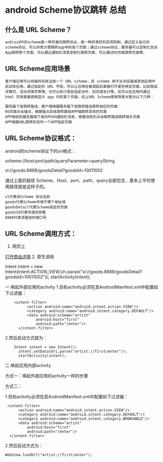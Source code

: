 # android Scheme协议跳转 总结


## 什么是 URL Scheme？

    android中的scheme是一种页面内跳转协议，是一种非常好的实现机制，通过定义自己的scheme协议，可以非常方便跳转app中的各个页面；通过scheme协议，服务器可以定制化告诉App跳转那个页面，可以通过通知栏消息定制化跳转页面，可以通过H5页面跳转页面等。
## URL Scheme应用场景

    客户端应用可以向操作系统注册一个 URL scheme，该 scheme 用于从浏览器或其他应用中启动本应用。通过指定的 URL 字段，可以让应用在被调起后直接打开某些特定页面，比如商品详情页、活动详情页等等。也可以执行某些指定动作，如完成支付等。也可以在应用内通过 html 页来直接调用显示 app 内的某个页面。综上URL Scheme使用场景大致分以下几种：

    服务器下发跳转路径，客户端根据服务器下发跳转路径跳转相应的页面
    H5页面点击锚点，根据锚点具体跳转路径APP端跳转具体的页面
    APP端收到服务器端下发的PUSH通知栏消息，根据消息的点击跳转路径跳转相关页面
    APP根据URL跳转到另外一个APP指定页面

## URL Scheme协议格式：

   android的scheme协议下的uri格式：
   
   scheme://host:port/path/queryParameter=queryString

   xl://goods:8888/goodsDetail?goodsId=10011002

通过上面的路径 Scheme、Host、port、path、query全部包含，基本上平时使用路径就是这样子的。

    xl代表该Scheme 协议名称
    goods代表Scheme作用于哪个地址域
    goodsDetail代表Scheme指定的页面
    goodsId代表传递的参数
    8888代表该路径的端口号

## URL Scheme调用方式：
    

1. 网页上

<a href="xl://goods:8888/goodsDetail?goodsId=10011002">打开商品详情</a>
2. 原生调用

  Intent intent = new Intent(Intent.ACTION_VIEW,Uri.parse("xl://goods:8888/goodsDetail?goodsId=10011002"));
  startActivity(intent);
  
  
 一.唤起外部应用的activity
  1.目标activity必须在其AndroidManifest.xml中配置如下过滤器：
  
        
        <intent-filter>
              <action android:name="android.intent.action.VIEW"/>
              <category android:name="android.intent.category.DEFAULT"/>
              <data android:scheme="artist"
                  android:host="first"
                  android:path="/enter"/>
          </intent-filter>
  
  2.然后启动方式就为：
  
        
        Intent intent = new Intent();
          intent.setData(Uri.parse("artist://first/enter"));
          startActivity(intent);
  
  二.唤起应用内部activity
  
  方式一：唤起外部应用的activity一样的步骤
  
  方式二：
  
  1.目标activity必须在其AndroidManifest.xml中配置如下过滤器：
  
    
     <intent-filter>
          <action android:name="android.intent.action.VIEW"/>
          <category android:name="android.intent.category.DEFAULT"/>
          <category android:name="android.intent.category.BROWSABLE"/>
          <data android:scheme="artist"
              android:host="first"
              android:path="/enter"/>
      </intent-filter>
  
  2.然后启动方式为：
  
    WebView.loadUrl("artist://first/enter");